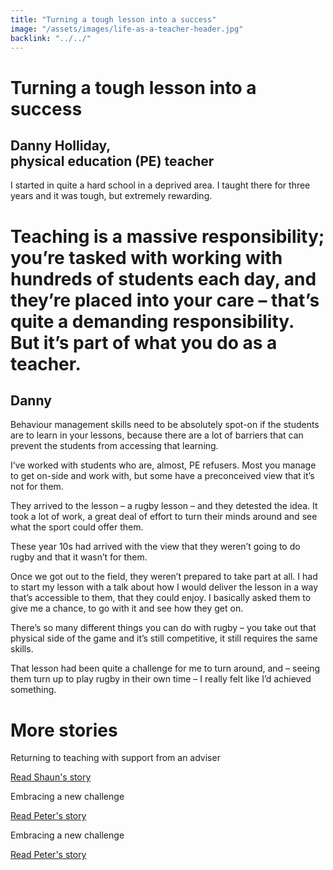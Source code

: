```yaml
---
title: "Turning a tough lesson into a success"
image: "/assets/images/life-as-a-teacher-header.jpg"
backlink: "../../"
---
```


<div class="content-wrapper">
    <div class="content__right">
    </div>
    <div class="content__left">
        <div class="stories">
            <h1>Turning a tough lesson into a success</h1>
            <div class="story-header">
                <div class="story-header__thumb" style="background-image:url('/assets/images/stories-karen.png')"></div>
                <div class="story-header__label">
                    <h2>Danny Holliday,<br/> physical education (PE) teacher</h2>
                </div>
            </div>
            
   <p class="prominent">
               I started in quite a hard school in a deprived area. I taught there for three years and it was tough, but extremely rewarding.
            </p>
            
            
            
  <div>
                <div class="quote-block">
                    <span class="icon-quote"></span>
                    <h1>Teaching is a massive responsibility; you’re tasked with working with hundreds of students each day, and they’re placed into your care – that’s quite a demanding responsibility. But it’s part of what you do as a teacher.<span class="icon-quote quote-close"></span></h1>
                    <h2>Danny</h2>
                </div>
                
   
<p>Behaviour management skills need to be absolutely spot-on if the students are to learn in your lessons, because there are a lot of barriers that can prevent the students from accessing that learning.</p>

                
  </div>
                 
                 
  <p>I’ve worked with students who are, almost, PE refusers. Most you manage to get on-side and work with, but some have a preconceived view that it’s not for them.</p>
<p>They arrived to the lesson – a rugby lesson – and they detested the idea. It took a lot of work, a great deal of effort to turn their minds around and see what the sport could offer them.</p>
<p>These year 10s had arrived with the view that they weren’t going to do rugby and that it wasn’t for them.</p>
<p>Once we got out to the field, they weren’t prepared to take part at all. I had to start my lesson with a talk about how I would deliver the lesson in a way that’s accessible to them, that they could enjoy. I basically asked them to give me a chance, to go with it and see how they get on.</p>
<p>There’s so many different things you can do with rugby – you take out that physical side of the game and it’s still competitive, it still requires the same skills.</p>
<p>That lesson had been quite a challenge for me to turn around, and – seeing them turn up to play rugby in their own time – I really felt like I’d achieved something.</p>









   </div>
    </div>
</div>

<div class="more-stories">
    <h1 class="more-stories_header strapline">More stories</h1>
    <div class="more-stories__thumbs">
        <div class="more-stories__thumbs__thumb">
            <a href="/life-as-a-teacher/my-story-into-teaching/international-career-changers/returning-to-teaching-with-support-from-an-adviser">
                <div class="more-stories__thumbs__thumb__img" style="background-image:url('/assets/images/stories-karen.png')"></div>
            </a>
            <div class="more-stories__thumbs__thumb__content">
                <p>Returning to teaching with support from an adviser</p>
                <a class="git-link" href="returning-to-teaching-with-support-from-an-adviser">Read Shaun's story  <i class="fas fa-chevron-right"></i></a>
            </div>
        </div>
        <div class="more-stories__thumbs__thumb">
            <a href="/life-as-a-teacher/my-story-into-teaching/career-changers/karens-story">
                <div class="more-stories__thumbs__thumb__img" style="background-image:url('/assets/images/stories-karen.png')"></div>
            </a>
            <div class="more-stories__thumbs__thumb__content">
                <p>Embracing a new challenge</p>
                <a class="git-link" href="#">Read Peter's story  <i class="fas fa-chevron-right"></i></a>
            </div>
        </div>
        <div class="more-stories__thumbs__thumb">
            <a href="/life-as-a-teacher/my-story-into-teaching/career-changers/karens-story">
                <div class="more-stories__thumbs__thumb__img" style="background-image:url('/assets/images/stories-karen.png')"></div>
            </a>
            <div class="more-stories__thumbs__thumb__content">
                <p>Embracing a new challenge</p>
                <a class="git-link" href="/life-as-a-teacher/my-story-into-teaching/career-changers/karens-story">Read Peter's story <i class="fas fa-chevron-right"></i></a>
            </div>
        </div>
    </div>
</div>




